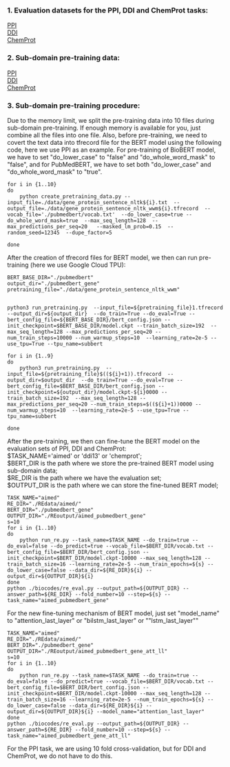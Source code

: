 ### 1. Evaluation datasets for the PPI, DDI and ChemProt tasks: 
[PPI](https://drive.google.com/file/d/1dn2yDKj7-3SsyKQ5Zm_5sTlLxTCfqQpy/view?usp=sharing)\
[DDI](https://drive.google.com/file/d/1EEtN1LMI-W4iqtsXVfc64v5PsoAEmJad/view?usp=sharing)\
[ChemProt](https://drive.google.com/file/d/1XSieVU673Ey52xSV16pZ7a_8fqBJFd6k/view?usp=sharing)

### 2. Sub-domain pre-training data: 
[PPI](https://drive.google.com/file/d/1wto7L-SD7yzLvmKpWD2RcPwevFXr3IZ7/view?usp=sharing)\
[DDI](https://drive.google.com/file/d/1f03yS_hTY5-lGR4N9siDYjalAeZrler8/view?usp=sharing)\
[ChemProt](https://drive.google.com/file/d/1KitpphP5B9wKN01NoiKg65z11vckeoka/view?usp=sharing)

### 3. Sub-domain pre-training procedure: 
Due to the memory limit, we split the pre-training data into 10 files during sub-domain pre-training. If enough memory is available for you, just combine all the files into one file. Also, before pre-training, we need to covert the text data into tfrecord file for the BERT model using the following code, here we use PPI as an example. For pre-training of BioBERT model, we have to set "do_lower_case" to "false" and "do_whole_word_mask" to "false", and for PubMedBERT,  we have to set both "do_lower_case" and "do_whole_word_mask" to "true".

```
for i in {1..10}
do
	python create_pretraining_data.py --input_file=./data/gene_protein_sentence_nltk${i}.txt  --output_file=./data/gene_protein_sentence_nltk_wwm${i}.tfrecord  --vocab_file='./pubmedbert/vocab.txt'  --do_lower_case=true --do_whole_word_mask=true  --max_seq_length=128  --max_predictions_per_seq=20   --masked_lm_prob=0.15  --random_seed=12345  --dupe_factor=5

done

```
After the creation of tfrecord files for BERT model, we then can run pre-training (here we use Google Cloud TPU): 
```
BERT_BASE_DIR="./pubmedbert"
output_dir="./pubmedbert_gene"
pretraining_file="./data/gene_protein_sentence_nltk_wwm"


python3 run_pretraining.py  --input_file=${pretraining_file}1.tfrecord  --output_dir=${output_dir}  --do_train=True --do_eval=True --bert_config_file=${BERT_BASE_DIR}/bert_config.json --init_checkpoint=$BERT_BASE_DIR/model.ckpt --train_batch_size=192  --max_seq_length=128 --max_predictions_per_seq=20 --num_train_steps=10000 --num_warmup_steps=10  --learning_rate=2e-5 --use_tpu=True --tpu_name=subbert

for i in {1..9}
do
	python3 run_pretraining.py  --input_file=${pretraining_file}$((${i}+1)).tfrecord  --output_dir=$output_dir  --do_train=True --do_eval=True --bert_config_file=$BERT_BASE_DIR/bert_config.json --init_checkpoint=${output_dir}/model.ckpt-${i}0000 --train_batch_size=192  --max_seq_length=128 --max_predictions_per_seq=20 --num_train_steps=$((${i}+1))0000 --num_warmup_steps=10  --learning_rate=2e-5 --use_tpu=True --tpu_name=subbert

done
```

After the pre-training, we then can fine-tune the BERT model on the evaluation sets of PPI, DDI and ChemProt:\
$TASK_NAME='aimed' or 'ddi13' or 'chemprot';\
$BERT_DIR is the path where we store the pre-trained BERT model using sub-domain data;\
$RE_DIR is the path where we have the evaluation set;\
$OUTPUT_DIR is the path where we can store the fine-tuned BERT model;
```
TASK_NAME="aimed"
RE_DIR="./REdata/aimed/"
BERT_DIR="./pubmedbert_gene"
OUTPUT_DIR="./REoutput/aimed_pubmedbert_gene"
s=10
for i in {1..10}
do
	python run_re.py --task_name=$TASK_NAME --do_train=true --do_eval=false --do_predict=true --vocab_file=$BERT_DIR/vocab.txt --bert_config_file=$BERT_DIR/bert_config.json --init_checkpoint=$BERT_DIR/model.ckpt-10000 --max_seq_length=128 --train_batch_size=16 --learning_rate=2e-5 --num_train_epochs=${s} --do_lower_case=false --data_dir=${RE_DIR}${i} --output_dir=${OUTPUT_DIR}${i} 
done
python ./biocodes/re_eval.py --output_path=${OUTPUT_DIR} --answer_path=${RE_DIR} --fold_number=10 --step=${s} --task_name="aimed_pubmedbert_gene"
```

For the new fine-tuning mechanism of BERT model, just set "model_name" to "attention_last_layer" or "bilstm_last_layer" or ""lstm_last_layer""
```
TASK_NAME="aimed"
RE_DIR="./REdata/aimed/"
BERT_DIR="./pubmedbert_gene"
OUTPUT_DIR="./REoutput/aimed_pubmedbert_gene_att_ll"
s=10
for i in {1..10}
do
	python run_re.py --task_name=$TASK_NAME --do_train=true --do_eval=false --do_predict=true --vocab_file=$BERT_DIR/vocab.txt --bert_config_file=$BERT_DIR/bert_config.json --init_checkpoint=$BERT_DIR/model.ckpt-10000 --max_seq_length=128 --train_batch_size=16 --learning_rate=2e-5 --num_train_epochs=${s} --do_lower_case=false --data_dir=${RE_DIR}${i} --output_dir=${OUTPUT_DIR}${i} --model_name="attention_last_layer"
done
python ./biocodes/re_eval.py --output_path=${OUTPUT_DIR} --answer_path=${RE_DIR} --fold_number=10 --step=${s} --task_name="aimed_pubmedbert_gene_att_ll"
```

For the PPI task, we are using 10 fold cross-validation, but for DDI and ChemProt, we do not have to do this.

